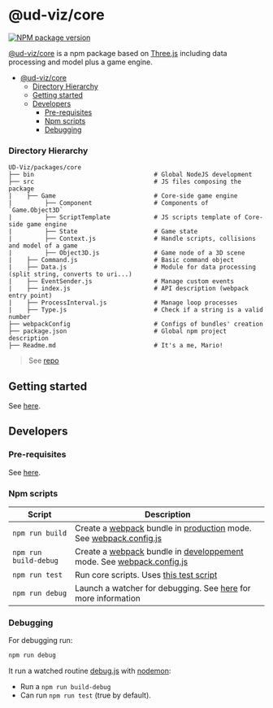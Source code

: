 # @ud-viz/core

[![NPM package version](https://badgen.net/npm/v/@ud-viz/core)](https://npmjs.com/package/@ud-viz/core)

[@ud-viz/core](https://npmjs.com/package/@ud-viz/core) is a npm package based on [Three.js](https://threejs.org/) including data processing and model plus a game engine.

- [@ud-viz/core](#ud-vizcore)
    - [Directory Hierarchy](#directory-hierarchy)
  - [Getting started](#getting-started)
  - [Developers](#developers)
    - [Pre-requisites](#pre-requisites)
    - [Npm scripts](#npm-scripts)
    - [Debugging](#debugging)

### Directory Hierarchy

```
UD-Viz/packages/core
├── bin                                 # Global NodeJS development
├── src                                 # JS files composing the package
|    ├── Game                           # Core-side game engine
|         ├── Component                 # Components of `Game.Object3D`
|         ├── ScriptTemplate            # JS scripts template of Core-side game engine
|         ├── State                     # Game state
|         ├── Context.js                # Handle scripts, collisions and model of a game
|         ├── Object3D.js               # Game node of a 3D scene
|    ├── Command.js                     # Basic command object
|    ├── Data.js                        # Module for data processing (split string, converts to uri...)
|    ├── EventSender.js                 # Manage custom events
|    ├── index.js                       # API description (webpack entry point)
|    ├── ProcessInterval.js             # Manage loop processes
|    ├── Type.js                        # Check if a string is a valid number
├── webpackConfig                       # Configs of bundles' creation
├── package.json                        # Global npm project description
├── Readme.md                           # It's a me, Mario!
```

> See [repo](https://github.com/VCityTeam/UD-Viz/blob/master/packages/core)

## Getting started

See [here](../../Readme.md#getting-started).

## Developers

### Pre-requisites

See [here](../../Readme.md#pre-requisites).

### Npm scripts

| Script                | Description                                                                                                                                                                   |
| --------------------- | ----------------------------------------------------------------------------------------------------------------------------------------------------------------------------- |
| `npm run build`       | Create a [webpack](https://webpack.js.org/) bundle in [production](./webpackConfig/webpack.config.prod.js) mode. See [webpack.config.js](./webpackConfig/webpack.config.js)   |
| `npm run build-debug` | Create a [webpack](https://webpack.js.org/) bundle in [developpement](./webpackConfig/webpack.config.dev.js) mode. See [webpack.config.js](./webpackConfig/webpack.config.js) |
| `npm run test`        | Run core scripts. Uses [this test script](./bin/test.js)                                                                                                                      |
| `npm run debug`       | Launch a watcher for debugging. See [here](#debugging) for more information                                                                                                   |

### Debugging

For debugging run:

```bash
npm run debug
```

It run a watched routine [debug.js](./bin/debug.js) with [nodemon](https://www.npmjs.com/package/nodemon):

- Run a `npm run build-debug`
- Can run `npm run test` (true by default).
